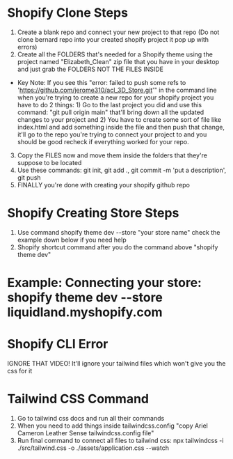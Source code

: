 # Shopify Clone Steps
1) Create a blank repo and connect your new project to that repo (Do not clone bernard repo into your created shopify project it pop up with errors)
2) Create all the FOLDERS that's needed for a Shopify theme using the project named "Elizabeth_Clean" zip file that you have in your desktop and just grab the FOLDERS NOT THE FILES INSIDE
* Key Note: If you see this "error: failed to push some refs to 'https://github.com/jerome310/acl_3D_Store.git'" in the command line when you're trying to create a new repo for your shopify project you have to do 2 things: 1) Go to the last project you did and use this command: "git pull origin main" that'll bring down all the updated changes to your project and 2) You have to create some sort of file like index.html and add something inside the file and then push that  change, it'll go to the repo you're trying to connect your project to and you should be good recheck if everything worked for your repo.
3) Copy the FILES now and move them inside the folders that they're suppose to be located
4) Use these commands: git init, git add ., git commit -m 'put a description', git push
5) FINALLY you're done with creating your shopify github repo

# Shopify Creating Store Steps
1) Use command shopify theme dev --store "your store name" check the example down below if you need help
2) Shopify shortcut command after you do the command above "shopify theme dev" 
# Example: Connecting your store: shopify theme dev --store liquidland.myshopify.com

# Shopify CLI Error
IGNORE THAT VIDEO! It'll ignore your tailwind files which won't give you the css for it

# Tailwind CSS Command
1) Go to tailwind css docs and run all their commands
2) When you need to add things inside tailwindcss.config "copy Ariel Cameron Leather Sense tailwindcss.config file"
3) Run final command to connect all files to tailwind css: npx tailwindcss -i ./src/tailwind.css -o ./assets/application.css --watch 
